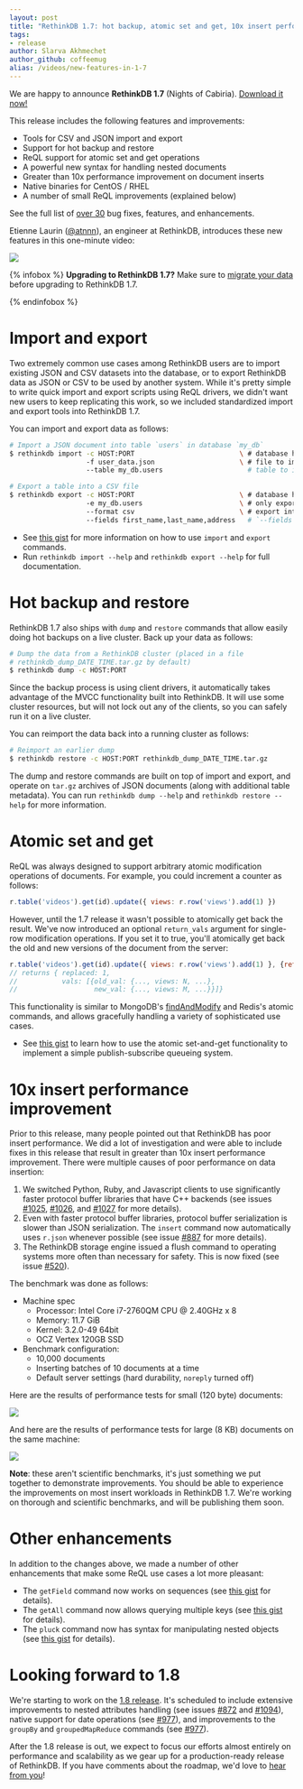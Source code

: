 ```yaml
---
layout: post
title: "RethinkDB 1.7: hot backup, atomic set and get, 10x insert performance improvement"
tags:
- release
author: Slarva Akhmechet
author_github: coffeemug
alias: /videos/new-features-in-1-7
---
```


We are happy to announce __RethinkDB 1.7__ (Nights of Cabiria). [Download it
now!][install]

[yt]: http://www.youtube.com/watch?v=csihqBcB0qw
[install]: /docs/install/

This release includes the following features and improvements:

* Tools for CSV and JSON import and export
* Support for hot backup and restore
* ReQL support for atomic set and get operations
* A powerful new syntax for handling nested documents
* Greater than 10x performance improvement on document inserts
* Native binaries for CentOS / RHEL
* A number of small ReQL improvements (explained below)

See the full list of [over 30][1] bug fixes, features, and enhancements.

[1]: https://github.com/rethinkdb/rethinkdb/issues?milestone=37&page=1&state=closed

Etienne Laurin ([@atnnn][]), an engineer at RethinkDB, introduces these new
features in this one-minute video:

[@atnnn]: https://github.com/atnnn

<a href="https://www.youtube.com/watch?v=eC3zSDCGepw">
    <img src="/assets/images/videos/releases/rethinkdb-1.7.png">
</a>
<!--more-->

{% infobox %}
__Upgrading to RethinkDB 1.7?__ Make sure to [migrate your data][] before
upgrading to RethinkDB 1.7.

[migrate your data]: /docs/migration
{% endinfobox %}

# Import and export

Two extremely common use cases among RethinkDB users are to import existing
JSON and CSV datasets into the database, or to export RethinkDB data as JSON or
CSV to be used by another system. While it's pretty simple to write quick
import and export scripts using ReQL drivers, we didn't want new users to keep
replicating this work, so we included standardized import and export tools into
RethinkDB 1.7.

You can import and export data as follows:

```bash
# Import a JSON document into table `users` in database `my_db`
$ rethinkdb import -c HOST:PORT                          \ # database host and port
                   -f user_data.json                     \ # file to import
				   --table my_db.users                     # table to import the data into

# Export a table into a CSV file
$ rethinkdb export -c HOST:PORT                          \ # database host and port
                   -e my_db.users                        \ # only export the `users` table in database `my_db`
				   --format csv                          \ # export into CSV format
                   --fields first_name,last_name,address   # `--fields` is mandatory when exporting into CSV
```

* See [this gist][2] for more information on how to use `import` and `export`
  commands.
* Run `rethinkdb import --help` and `rethinkdb export --help` for full
  documentation.

[2]: https://gist.github.com/coffeemug/5894257

# Hot backup and restore

RethinkDB 1.7 also ships with `dump` and `restore` commands that allow easily
doing hot backups on a live cluster. Back up your data as follows:

```bash
# Dump the data from a RethinkDB cluster (placed in a file
# rethinkdb_dump_DATE_TIME.tar.gz by default)
$ rethinkdb dump -c HOST:PORT
```

Since the backup process is using client drivers, it automatically takes
advantage of the MVCC functionality built into RethinkDB. It will use some
cluster resources, but will not lock out any of the clients, so you can safely
run it on a live cluster.

You can reimport the data back into a running cluster as follows:

```bash
# Reimport an earlier dump
$ rethinkdb restore -c HOST:PORT rethinkdb_dump_DATE_TIME.tar.gz
```

The dump and restore commands are built on top of import and export, and
operate on `tar.gz` archives of JSON documents (along with additional table
metadata). You can run `rethinkdb dump --help` and `rethinkdb restore --help`
for more information.

# Atomic set and get

ReQL was always designed to support arbitrary atomic modification operations of
documents. For example, you could increment a counter as follows:

```javascript
r.table('videos').get(id).update({ views: r.row('views').add(1) })
```

However, until the 1.7 release it wasn't possible to atomically get back the
result. We've now introduced an optional `return_vals` argument for single-row
modification operations. If you set it to true, you'll atomically get back the
old and new versions of the document from the server:

```javascript
r.table('videos').get(id).update({ views: r.row('views').add(1) }, {return_vals: true })
// returns { replaced: 1,
//           vals: [{old_val: {..., views: N, ...},
//                   new_val: {..., views: M, ...}}]}
```

This functionality is similar to MongoDB's [findAndModify][] and Redis's atomic
commands, and allows gracefully handling a variety of sophisticated use cases.

[findAndModify]: http://docs.mongodb.org/manual/reference/command/findAndModify/

* See [this gist][3] to learn how to use the atomic set-and-get functionality
  to implement a simple publish-subscribe queueing system.

[3]: https://gist.github.com/coffeemug/5894410

# 10x insert performance improvement

Prior to this release, many people pointed out that RethinkDB has poor insert
performance. We did a lot of investigation and were able to include fixes in
this release that result in greater than 10x insert performance improvement.
There were multiple causes of poor performance on data insertion:

1. We switched Python, Ruby, and Javascript clients to use significantly faster
   protocol buffer libraries that have C++ backends (see issues [#1025][],
   [#1026][], and [#1027][] for more details).
2. Even with faster protocol buffer libraries, protocol buffer serialization is
   slower than JSON serialization. The `insert` command now automatically uses
   `r.json` whenever possible (see issue [#887][] for more details).
3. The RethinkDB storage engine issued a flush command to operating systems
   more often than necessary for safety. This is now fixed (see issue
   [#520][]).

[#1025]: https://github.com/rethinkdb/rethinkdb/issues/1025
[#1026]: https://github.com/rethinkdb/rethinkdb/issues/1026
[#1027]: https://github.com/rethinkdb/rethinkdb/issues/1027
[#887]: https://github.com/rethinkdb/rethinkdb/issues/887
[#520]: https://github.com/rethinkdb/rethinkdb/issues/520

The benchmark was done as follows:

* Machine spec
  * Processor: Intel Core i7-2760QM CPU @ 2.40GHz x 8
  * Memory: 11.7 GiB
  * Kernel: 3.2.0-49 64bit
  * OCZ Vertex 120GB SSD
* Benchmark configuration:
  * 10,000 documents
  * Inserting batches of 10 documents at a time
  * Default server settings (hard durability, `noreply` turned off)

Here are the results of performance tests for small (120 byte) documents:

<img src="/assets/images/posts/2013-07-03-1.7-release-small_doc_perf.png">

And here are the results of performance tests for large (8 KB) documents on the
same machine:

<img src="/assets/images/posts/2013-07-03-1.7-release-large_doc_perf.png">

__Note__: these aren't scientific benchmarks, it's just something we put
together to demonstrate improvements. You should be able to experience the
improvements on most insert workloads in RethinkDB 1.7. We're working on
thorough and scientific benchmarks, and will be publishing them soon.

# Other enhancements

In addition to the changes above, we made a number of other enhancements that
make some ReQL use cases a lot more pleasant:

* The `getField` command now works on sequences (see [this gist][4] for
  details).
* The `getAll` command now allows querying multiple keys (see [this gist][5]
  for details).
* The `pluck` command now has syntax for manipulating nested objects (see [this
  gist][6] for details).

[4]: https://gist.github.com/coffeemug/5894435
[5]: https://gist.github.com/coffeemug/5894442
[6]: https://gist.github.com/coffeemug/5894446

# Looking forward to 1.8

We're starting to work on the [1.8 release][]. It's scheduled to include
extensive improvements to nested attributes handling (see issues [#872][] and
[#1094][]), native support for date operations (see [#977][]), and improvements
to the `groupBy` and `groupedMapReduce` commands (see [#977][]).

[1.8 release]: https://github.com/rethinkdb/rethinkdb/issues?milestone=40&page=1&state=open
[#872]: https://github.com/rethinkdb/rethinkdb/issues/872
[#1094]: https://github.com/rethinkdb/rethinkdb/issues/1094
[#977]: https://github.com/rethinkdb/rethinkdb/issues/977

After the 1.8 release is out, we expect to focus our efforts almost entirely on
performance and scalability as we gear up for a production-ready release of
RethinkDB. If you have comments about the roadmap, we'd love to [hear from
you][contact]!


[contact]: /community/
